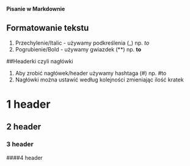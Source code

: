 **Pisanie w Markdownie**

## Formatowanie tekstu
1. Przechylenie/Italic - używamy podkreślenia (_)  np. _to_
2. Pogrubienie/Bold - używamy gwiazdek (**) np. **to**

##Headerki czyli nagłówki
1. Aby zrobić nagłówek/header używamy hashtaga (#) np.
#to 
2. Nagłówki można ustawić według kolejności zmieniając ilość kratek
# 1 header
## 2 header
### 3 header
####4 header

